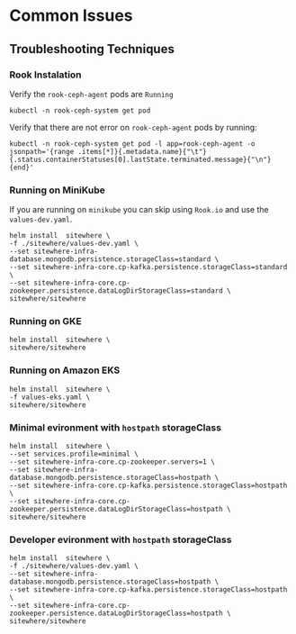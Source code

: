# Common Issues

## Troubleshooting Techniques

### Rook Instalation

Verify the `rook-ceph-agent` pods are `Running`

```console
kubectl -n rook-ceph-system get pod
```

Verify that there are not error on `rook-ceph-agent` pods by running:

```console
kubectl -n rook-ceph-system get pod -l app=rook-ceph-agent -o jsonpath='{range .items[*]}{.metadata.name}{"\t"}{.status.containerStatuses[0].lastState.terminated.message}{"\n"}{end}'
```

### Running on MiniKube

If you are running on `minikube` you can skip using `Rook.io`
and use the `values-dev.yaml`.

```console
helm install  sitewhere \
-f ./sitewhere/values-dev.yaml \
--set sitewhere-infra-database.mongodb.persistence.storageClass=standard \
--set sitewhere-infra-core.cp-kafka.persistence.storageClass=standard \
--set sitewhere-infra-core.cp-zookeeper.persistence.dataLogDirStorageClass=standard \
sitewhere/sitewhere
```

### Running on GKE

```console
helm install  sitewhere \
sitewhere/sitewhere
```

### Running on Amazon EKS

```console
helm install  sitewhere \
-f values-eks.yaml \
sitewhere/sitewhere
```

### Minimal evironment with `hostpath` storageClass

```console
helm install  sitewhere \
--set services.profile=minimal \
--set sitewhere-infra-core.cp-zookeeper.servers=1 \
--set sitewhere-infra-database.mongodb.persistence.storageClass=hostpath \
--set sitewhere-infra-core.cp-kafka.persistence.storageClass=hostpath \
--set sitewhere-infra-core.cp-zookeeper.persistence.dataLogDirStorageClass=hostpath \
sitewhere/sitewhere
```

### Developer evironment with `hostpath` storageClass

```console
helm install  sitewhere \
-f ./sitewhere/values-dev.yaml \
--set sitewhere-infra-database.mongodb.persistence.storageClass=hostpath \
--set sitewhere-infra-core.cp-kafka.persistence.storageClass=hostpath \
--set sitewhere-infra-core.cp-zookeeper.persistence.dataLogDirStorageClass=hostpath \
sitewhere/sitewhere
```
